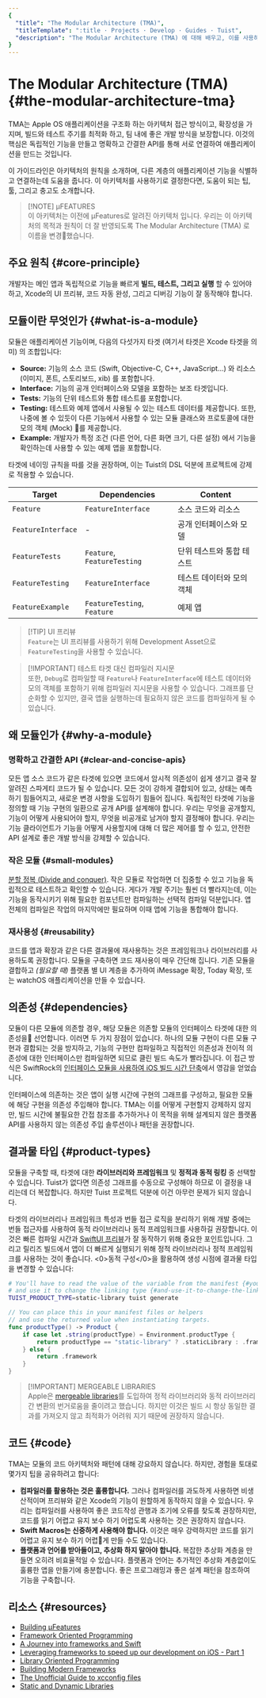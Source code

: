 ```yaml
---
{
  "title": "The Modular Architecture (TMA)",
  "titleTemplate": ":title · Projects · Develop · Guides · Tuist",
  "description": "The Modular Architecture (TMA) 에 대해 배우고, 이를 사용하여 프로젝트를 구조화 하는 방법을 배워봅니다."
}
---
```

# The Modular Architecture (TMA) {#the-modular-architecture-tma}

TMA는 Apple OS 애플리케이션을 구조화 하는 아키텍처 접근 방식이고, 확장성을 가지며, 빌드와 테스트 주기를 최적화 하고, 팀 내에 좋은 개발 방식을 보장합니다. 이것의 핵심은 독립적인 기능을 만들고 명확하고 간결한 API를 통해 서로 연결하여 애플리케이션을 만드는 것입니다.

이 가이드라인은 아키텍처의 원칙을 소개하며, 다른 계층의 애플리케이션 기능을 식별하고 연결하는데 도움을 줍니다. 이 아키텍처를 사용하기로 결정한다면, 도움이 되는 팁, 툴, 그리고 충고도 소개합니다.

> [!NOTE] µFEATURES\
> 이 아키텍처는 이전에 µFeatures로 알려진 아키텍처 입니다. 우리는 이 아키텍처의 목적과 원칙이 더 잘 반영되도록 The Modular Architecture (TMA) 로 이름을 변경했습니다.

## 주요 원칙 {#core-principle}

개발자는 메인 앱과 독립적으로 기능을 빠르게 **빌드, 테스트, 그리고 실행** 할 수 있어야 하고, Xcode의 UI 프리뷰, 코드 자동 완성, 그리고 디버깅 기능이 잘 동작해야 합니다.

## 모듈이란 무엇인가 {#what-is-a-module}

모듈은 애플리케이션 기능이며, 다음의 다섯가지 타겟 (여기서 타겟은 Xcode 타겟을 의미) 의 조합입니다:

- **Source:** 기능의 소스 코드 (Swift, Objective-C, C++, JavaScript...) 와 리소스 (이미지, 폰트, 스토리보드, xib) 를 포함합니다.
- **Interface:** 기능의 공개 인터페이스와 모델을 포함하는 보조 타겟입니다.
- **Tests:** 기능의 단위 테스트와 통합 테스트를 포함합니다.
- **Testing:** 테스트와 예제 앱에서 사용될 수 있는 테스트 데이터를 제공합니다. 또한, 나중에 볼 수 있듯이 다른 기능에서 사용할 수 있는 모듈 클래스와 프로토콜에 대한 모의 객체 (Mock) 를 제공합니다.
- **Example:** 개발자가 특정 조건 (다른 언어, 다른 화면 크기, 다른 설정) 에서 기능을 확인하는데 사용할 수 있는 예제 앱을 포함합니다.

타겟에 네이밍 규칙을 따를 것을 권장하며, 이는 Tuist의 DSL 덕분에 프로젝트에 강제로 적용할 수 있습니다.

| Target             | Dependencies                | Content        |
| ------------------ | --------------------------- | -------------- |
| `Feature`          | `FeatureInterface`          | 소스 코드와 리소스     |
| `FeatureInterface` | -                           | 공개 인터페이스와 모델   |
| `FeatureTests`     | `Feature`, `FeatureTesting` | 단위 테스트와 통합 테스트 |
| `FeatureTesting`   | `FeatureInterface`          | 테스트 데이터와 모의 객체 |
| `FeatureExample`   | `FeatureTesting`, `Feature` | 예제 앱           |

> [!TIP] UI 프리뷰\
> `Feature`는 UI 프리뷰를 사용하기 위해 Development Asset으로 `FeatureTesting`을 사용할 수 있습니다.

> [!IMPORTANT] 테스트 타겟 대신 컴파일러 지시문\
> 또한, `Debug`로 컴파일할 때 `Feature`나 `FeatureInterface`에 테스트 데이터와 모의 객체를 포함하기 위해 컴파일러 지시문을 사용할 수 있습니다. 그래프를 단순화할 수 있지만, 결국 앱을 실행하는데 필요하지 않은 코드를 컴파일하게 될 수 있습니다.

## 왜 모듈인가 {#why-a-module}

### 명확하고 간결한 API {#clear-and-concise-apis}

모든 앱 소스 코드가 같은 타겟에 있으면 코드에서 암시적 의존성이 쉽게 생기고 결국 잘 알려진 스파게티 코드가 될 수 있습니다. 모든 것이 강하게 결합되어 있고, 상태는 예측하기 힘들어지고, 새로운 변경 사항을 도입하기 힘들어 집니다. 독립적인 타겟에 기능을 정의할 때 기능 구현의 일환으로 공개 API를 설계해야 합니다. 우리는 무엇을 공개할지, 기능이 어떻게 사용되어야 할지, 무엇을 비공개로 남겨야 할지 결정해야 합니다. 우리는 기능 클라이언트가 기능을 어떻게 사용할지에 대해 더 많은 제어를 할 수 있고, 안전한 API 설계로 좋은 개발 방식을 강제할 수 있습니다.

### 작은 모듈 {#small-modules}

[분할 정복 (Divide and conquer)](https://en.wikipedia.org/wiki/Divide_and_conquer). 작은 모듈로 작업하면 더 집중할 수 있고 기능을 독립적으로 테스트하고 확인할 수 있습니다. 게다가 개발 주기는 훨씬 더 빨라지는데, 이는 기능을 동작시키기 위해 필요한 컴포넌트만 컴파일하는 선택적 컴파일 덕분입니다. 앱 전체의 컴파일은 작업의 마지막에만 필요하며 이때 앱에 기능을 통합해야 합니다.

### 재사용성 {#reusability}

코드를 앱과 확장과 같은 다른 결과물에 재사용하는 것은 프레임워크나 라이브러리를 사용하도록 권장합니다. 모듈을 구축하면 코드 재사용이 매우 간단해 집니다. 기존 모듈을 결합하고 _(필요할 때)_ 플랫폼 별 UI 계층을 추가하여 iMessage 확장, Today 확장, 또는 watchOS 애플리케이션을 만들 수 있습니다.

## 의존성 {#dependencies}

모듈이 다른 모듈에 의존할 경우, 해당 모듈은 의존할 모듈의 인터페이스 타겟에 대한 의존성을 선언합니다. 이러면 두 가지 장점이 있습니다. 하나의 모듈 구현이 다른 모듈 구현과 결합되는 것을 방지하고, 기능의 구현만 컴파일하고 직접적인 의존성과 전이적 의존성에 대한 인터페이스만 컴파일하면 되므로 클린 빌드 속도가 빨라집니다. 이 접근 방식은 SwiftRock의 [인터페이스 모듈을 사용하여 iOS 빌드 시간 단축](https://swiftrocks.com/reducing-ios-build-times-by-using-interface-targets)에서 영감을 얻었습니다.

인터페이스에 의존하는 것은 앱이 실행 시간에 구현의 그래프를 구성하고, 필요한 모듈에 해당 구현을 의존성 주입해야 합니다. TMA는 이를 어떻게 구현할지 강제하지 않지만, 빌드 시간에 불필요한 간접 참조를 추가하거나 이 목적을 위해 설계되지 않은 플랫폼 API를 사용하지 않는 의존성 주입 솔루션이나 패턴을 권장합니다.

## 결과물 타입 {#product-types}

모듈을 구축할 때, 타겟에 대한 **라이브러리와 프레임워크** 및 **정적과 동적 링킹** 중 선택할 수 있습니다. Tuist가 없다면 의존성 그래프를 수동으로 구성해야 하므로 이 결정을 내리는데 더 복잡합니다. 하지만 Tuist 프로젝트 덕분에 이건 아무런 문제가 되지 않습니다.

타겟의 라이브러리나 프레임워크 특성과 번들 접근 로직을 분리하기 위해 개발 중에는 <LocalizedLink href="/guides/features/projects/synthesized-files#bundle-accessors">번들 접근자</LocalizedLink>를 사용하여 동적 라이브러리나 동적 프레임워크를 사용하길 권장합니다. 이것은 빠른 컴파일 시간과 [SwiftUI 프리뷰](https://developer.apple.com/documentation/swiftui/previews-in-xcode)가 잘 동작하기 위해 중요한 포인트입니다. 그리고 릴리즈 빌드에서 앱이 더 빠르게 실행되기 위해 정적 라이브러리나 정적 프레임워크를 사용하는 것이 좋습니다. <0>동적 구성</0>을 활용하여 생성 시점에 결과물 타입을 변경할 수 있습니다:

```bash
# You'll have to read the value of the variable from the manifest {#youll-have-to-read-the-value-of-the-variable-from-the-manifest}
# and use it to change the linking type {#and-use-it-to-change-the-linking-type}
TUIST_PRODUCT_TYPE=static-library tuist generate
```

```swift
// You can place this in your manifest files or helpers
// and use the returned value when instantiating targets.
func productType() -> Product {
    if case let .string(productType) = Environment.productType {
        return productType == "static-library" ? .staticLibrary : .framework
    } else {
        return .framework
    }
}
```

> [!IMPORTANT] MERGEABLE LIBRARIES\
> Apple은 [mergeable libraries](https://developer.apple.com/documentation/xcode/configuring-your-project-to-use-mergeable-libraries)를 도입하여 정적 라이브러리와 동적 라이브러리 간 변환의 번거로움을 줄이려고 했습니다. 하지만 이것은 빌드 시 항상 동일한 결과를 가져오지 않고 최적화가 어려워 지기 때문에 권장하지 않습니다.

## 코드 {#code}

TMA는 모듈의 코드 아키텍처와 패턴에 대해 강요하지 않습니다. 하지만, 경험을 토대로 몇가지 팁을 공유하려고 합니다:

- **컴파일러를 활용하는 것은 훌륭합니다.** 그러나 컴파일러를 과도하게 사용하면 비생산적이며 프리뷰와 같은 Xcode의 기능이 원할하게 동작하지 않을 수 있습니다. 우리는 컴파일러를 사용하여 좋은 코드작성 관행과 조기에 오류를 찾도록 권장하지만, 코드를 읽기 어렵고 유지 보수 하기 어렵도록 사용하는 것은 권장하지 않습니다.
- **Swift Macros는 신중하게 사용해야 합니다.** 이것은 매우 강력하지만 코드를 읽기 어렵고 유지 보수 하기 어렵게 만들 수도 있습니다.
- **플랫폼과 언어를 받아들이고, 추상화 하지 말아야 합니다.** 복잡한 추상화 계층을 만들면 오히려 비효율적일 수 있습니다. 플랫폼과 언어는 추가적인 추상화 계층없이도 훌륭한 앱을 만들기에 충분합니다. 좋은 프로그래밍과 좋은 설계 패턴을 참조하여 기능을 구축합니다.

## 리소스 {#resources}

- [Building µFeatures](https://speakerdeck.com/pepibumur/building-ufeatures)
- [Framework Oriented Programming](https://speakerdeck.com/pepibumur/framework-oriented-programming-mobilization-dot-pl)
- [A Journey into frameworks and Swift](https://speakerdeck.com/pepibumur/a-journey-into-frameworks-and-swift)
- [Leveraging frameworks to speed up our development on iOS - Part 1](https://developers.soundcloud.com/blog/leveraging-frameworks-to-speed-up-our-development-on-ios-part-1)
- [Library Oriented Programming](https://academy.realm.io/posts/justin-spahr-summers-library-oriented-programming/)
- [Building Modern Frameworks](https://developer.apple.com/videos/play/wwdc2014/416/)
- [The Unofficial Guide to xcconfig files](https://pewpewthespells.com/blog/xcconfig_guide.html)
- [Static and Dynamic Libraries](https://pewpewthespells.com/blog/static_and_dynamic_libraries.html)
